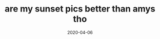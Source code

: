 ---
layout: post
title: are my sunset pics better than amys tho
date: 2020-04-06
description:
image: /assets/images/IMG_5568.jpg
author: 
tags: 
  - Joanne
---